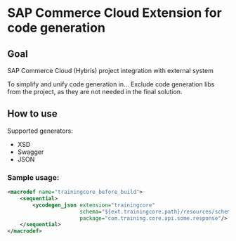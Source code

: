 # SAP Commerce Cloud Extension for code generation

## Goal

SAP Commerce Cloud (Hybris) project integration with external system

To simplify and unify code generation in...
Exclude code generation libs from the project, as they are not needed in the final solution.

## How to use

Supported generators:
- XSD
- Swagger
- JSON

### Sample usage:

```xml
<macrodef name="trainingcore_before_build">
    <sequential>
        <ycodegen_json extension="trainingcore"
                       schema="${ext.trainingcore.path}/resources/schema/some-api-response.json"
                       package="com.training.core.api.some.response"/>
    </sequential>
</macrodef>
```